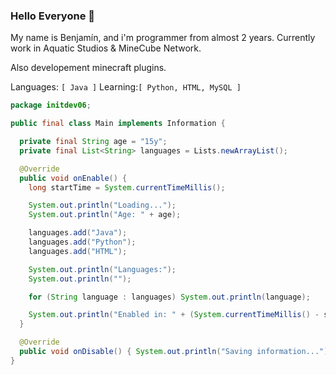 ### Hello Everyone 👋

My name is Benjamín, and i'm programmer from almost 2 years.
Currently work in Aquatic Studios & MineCube Network.

Also developement minecraft plugins.

Languages: ```[ Java ]```
Learning:```[ Python, HTML, MySQL ]```

```Java
package initdev06;

public final class Main implements Information {

  private final String age = "15y"; 
  private final List<String> languages = Lists.newArrayList();

  @Override
  public void onEnable() {
    long startTime = System.currentTimeMillis();

    System.out.println("Loading...");
    System.out.println("Age: " + age);

    languages.add("Java");
    languages.add("Python");
    languages.add("HTML");

    System.out.println("Languages:");
    System.out.println("");

    for (String language : languages) System.out.println(language);

    System.out.println("Enabled in: " + (System.currentTimeMillis() - startTime) + "ms.");
  }

  @Override
  public void onDisable() { System.out.println("Saving information..."); }
}
```


